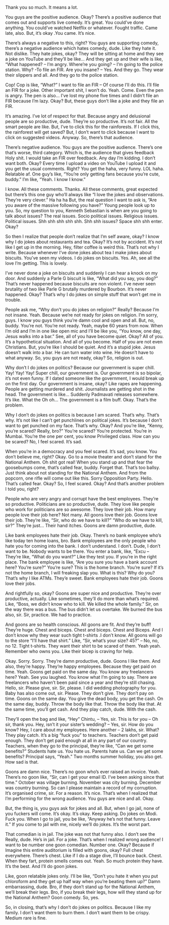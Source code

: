 Thank you so much. It means a lot.

You guys are the positive audience. Okay? There’s a positive audience that comes out and supports live comedy. It’s great. You could’ve done anything. You could’ve watched Netflix or whatever. Fought traffic. Came late, also. But, it’s okay .You came. It’s nice.



There’s always a negative to this, right? You guys are supporting comedy, there’s a negative audience which hates comedy, dude. Like they hate it. Not dislike. They hate jokes, okay? They will be sitting at home and they see a joke on YouTube and they’ll be like… And they get up and their wife is like, “What happened? – I’m angry. Where’re you going? – I’m going to the police station. Why? -To file an FIR. Are you insane? – Yes. And they go. They wear their slippers and all. And they go to the police station.

Cop! Cop is like, “What?” I want to file an FIR – Of course I’ll do this. I’ll file an FIR for a joke. Other important shit, I won’t do. Yeah. Come. Even the pen is angry. The pen is also… I’ve lost my phone five times and I didn’t file an FIR because I’m lazy. Okay? But, these guys don’t like a joke and they file an FIR.

It’s amazing. I’ve lot of respect for that. Because angry and delusional people are so productive, dude. They’re so productive. It’s not fair. All the smart people are like. But, I’ve to click this for the rainforests. If I click this, the rainforest will get saved? But, I don’t want to click because I want to click on suggested videos. Anyway. So, there’s that audience.



There’s negative audience. You guys are the positive audience. There’s one that’s worse, third category. Which is, the audience that gives feedback Holy shit. I would take an FIR over feedback. Any day I’m kidding. I don’t want both. Okay? Every time I upload a video on YouTube I upload it and you get the usual comments. Right? You get the haha, very funny. LOL haha. Relatable af. One guy’s like, “You’re only getting fans because you’re cute, buddy.” I’m like, “Yeah. I know I know.”

I know. All these comments. Thanks. All these comments, great expected but there’s this one guy who’ll always like “I love the jokes and observations. They’re very clever.” Ha ha ha But, the real question I want to ask is, “Are you aware of the massive following you have?” Young people look up to you. So, my question to you, Kenneth Sebastian is when are you going to talk about issues? The real issues. Socio political issues. Religious issues. Political issues. Shh shh shh shh shh. Shh shh issues? Space shh shh enter. Okay?

So then I realize that people don’t realize that I’m self aware, okay? I know why I do jokes about restaurants and tea. Okay? It’s not by accident. It’s not like I get up in the morning. Hey, filter coffee is weird this. That’s not why I write. Because whenever I’ve done jokes about tea I make jokes about biscuits. You’ve seen my videos. I do jokes on biscuits. Yes. Ah, see all the love I’m getting. This is lovely.



I’ve never done a joke on biscuits and suddenly I can hear a knock on my door. And suddenly a Parle G biscuit is like, “What did you say, you dog?” That’s never happened because biscuits are non violent. I’ve never seen brutality of two like Parle G brutally murdered by Bourbon. It’s never happened. Okay? That’s why I do jokes on simple stuff that won’t get me in trouble.

People ask me, “Why don’t you do jokes on religion?” Really? Because I’m not insane. Yeah. Because we’re not ready for jokes on religion. I’m sorry, guys. I know you guys think you’re damn cool and open and all. But, no, buddy. You’re not. You’re not ready. Yeah, maybe 60 years from now. When I’m old and I’m in one like open mic and I’ll be like you, “You know, one day, Jesus walks into a bar.” See, all of you have become quiet. Okay? All of you. It’s a hypothetical situation. And all of you become. Half of you are not even Christians. But, you’re like I should be quiet. And it’s a stupid joke. Jesus doesn’t walk into a bar. He can turn water into wine. He doesn’t have to what anyway. So, you guys are not ready, okay? So, religion is out.

Why don’t I do jokes on politics? Because our government is super chill. Yay! Yay! Yay! Super chill, our government is. Our government is so bipolar, it’s not even funny. If I dated someone like the government, I would break up on the first day. Our government is insane, okay? Like rapes are happening. People are getting murdered and shit. Journalists are getting shot in the head. The government is like… Suddenly Padmavati releases somewhere. It’s like. What the Oh oh… The government is a film buff. Okay. That’s the problem.



Why I don’t do jokes on politics is because I am scared. That’s why. That’s why. It’s not like I can’t get punchlines on political jokes. It’s because I don’t want to get punched on my face. That’s why. Okay? And you’re like, “Kenny, you’re scared? Really, bro?” You’re scared? You’re protected. You’re in Mumbai. You’re the one per cent, you know Privileged class. How can you be scared? No, I feel scared. It’s sad.

When you’re in a democracy and you feel scared. It’s sad, you know. You don’t believe me, right? Okay. Go to a movie theater and don’t stand for the National Anthem. Oh shit got real! When you stand up and that fear the goosebumps come, that’s called fear, buddy. Forget that. That’s too ballsy. Just think about not standing for the National Anthem. And from the popcorn, one rifle will come out like this. Sorry Opposition Party. Hello. That’s called fear. Okay? So, I feel scared. Okay? And that’s another problem I told you, right?

People who are very angry and corrupt have the best employees. They’re so productive. Politicians are so productive, dude. They love like people who work for politicians are so awesome. They love their job. How many people love their job here? Not many. All goons love their job. Goons love their job. They’re like, “Sir, who do we have to kill?” “Who do we have to kill, sir?” They’re just… Their hand itches. Goons are damn productive, dude.



Like bank employees hate their job. Okay. There’s no bank employee who’s like today ten home loans, bro. Bank employees are the only people who hate you for coming into the bank. I don’t understand. I don’t. Dude, I don’t want to be. Nobody wants to be there. You enter a bank, like, “Excu – They’re like, “What do you want?” Like they test you. If you’re in the right place. The bank employee is like, “Are you sure you have a bank account here? You’re sure?” You’re sure? This is the home branch. You’re sure? If it’s not the home branch, I will freaking slap you. What is this? Why do you? That’s why I like ATMs. They’e sweet. Bank employees hate their job. Goons love their jobs.

And rightfully so, okay? Goons are super nice and productive. They’re over productive, actually. Like sometimes, they’ll do more than what’s required. Like, “Boss, we didn’t know who to kill. We killed the whole family.” Sir, on the way there was a bus. The bus didn’t let us overtake. We burned the bus also, sir. Sir, practice. We had to practice.

And goons are so health conscious. All goons are fit. And they’re buff! They’re huge. Chest and biceps. Chest and biceps. Chest and Biceps. And I don’t know why they wear such tight t-shirts .I don’t know. All goons will go to the store “I’ll have that shirt.” Like, “Sir, what’s your size? 45?” – No, no, no 12. Tight t-shirts. They want their shirt to be scared of them. Yeah yeah. Remember who owns you. Like their bicep is craving for help.



Okay. Sorry. Sorry. They’re damn productive, dude. Goons I like them. And also, they’re happy. They’re happy employees. Because they get paid on time. Yeah. Goons get paid on the same day. You know any freelancers here? Yeah. See you laughed. You know what I’m going to say. There are freelancers who haven’t been paid since a year and they’re still chasing. Hello, sir. Please give, sir. Sir, please. I did wedding photography for you. Baby has also come out, sir. Please. They don’t give. They don’t pay on time. Goons on the same day. You give the dead body, you get the cash. On the same day, buddy. Throw the body like that. Throw the body like that. At the same time, you’ll get cash. And they play catch, dude. With the cash.

They’ll open the bag and like, “Hey” Chintu, – Yes, sir. This is for you – Oh sir, thank you. Hey, isn’t it your sister’s wedding? – Yes, sir. How do you know? Hey, I care about my employees. Here another – 2 lakhs, sir. What? They play catch. It’s a big “fuck you” to teachers. Teachers don’t get paid enough. They don’t get paid enough at all in any part of our country. Teachers, when they go to the principal, they’re like, “Can we get some benefits?” Students hate us. You hate us. Parents hate us. Can we get some benefits? Principal says, “Yeah.” Two months summer holiday, you also get. How sad is that.

Goons are damn nice. There’s no goon who’s ever raised an invoice. Yeah. There’s no goon like, “Sir, can I get your email ID. I’ve been asking since that time.” October was village burning. November was city burning. December was country burning. So can I please maintain a record of my corruption. It’s organised crime, sir. For a reason. It’s nice. That’s when I realized that I’m performing for the wrong audience. You guys are nice and all. Okay.



But, the thing is, you guys ask for jokes and all. But, when I go jail, none of you fuckers will come. It’s okay. It’s okay. Keep asking. Do jokes on Modi. Fuck you. When I go to jail, you be like, “Anyway he’s not that funny. Leave it.” If you come to jail with me, nicely we’ll do jokes. It’s the worst part.

That comedian is in jail. The joke was not that funny also. I don’t see the Really, dude. He’s in jail. For a joke. That’s when I realized wrong audience! I want to be number one goon comedian. Number one. Okay? Because if Imagine this entire auditorium is filled with goons, okay? Full chest everywhere. There’s chest. Like if I do a stage dive, I’ll bounce back. Chest. When they fart, protein smells comes out. Yeah. So much protein they have. It’s the best. And I’ll do goon jokes.

Like, goon relatable jokes only. I’ll be like, “Don’t you hate it when you put chloroform and they get up half way when you’re beating them up?” Damn embarrassing, dude. Bro, if they don’t stand up for the National Anthem, we’ll break their legs. Bro, if you break their legs, how will they stand up for the National Anthem? Goon comedy. So, yes.



So, in closing, that’s why I don’t do jokes on politics. Because I like my family. I don’t want them to burn them. I don’t want them to be crispy. Medium rare is fine.
